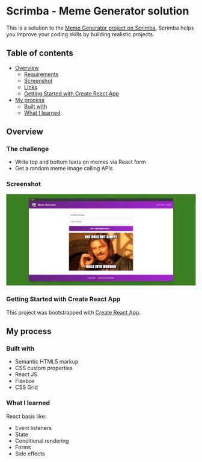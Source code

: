 # Scrimba - Meme Generator solution

This is a solution to the [Meme Generator project on Scrimba](https://scrimba.com/learn/learnreact/). Scrimba helps you improve your coding skills by building realistic projects.

## Table of contents

- [Overview](#overview)
  - [Requirements](#requirements)
  - [Screenshot](#screenshot)
  - [Links](#links)
  - [Getting Started with Create React App](#getting-started-with-create-react-app)
- [My process](#my-process)
  - [Built with](#built-with)
  - [What I learned](#what-i-learned)

## Overview

### The challenge

- Write top and bottom texts on memes via React form
- Get a random meme image calling APIs

### Screenshot

![ScreenShot](/screenshots/screenshot.png)

### Getting Started with Create React App

This project was bootstrapped with [Create React App](https://github.com/facebook/create-react-app).

## My process

### Built with

- Semantic HTML5 markup
- CSS custom properties
- React.JS
- Flexbox
- CSS Grid

### What I learned

React basis like:

- Event listeners
- State
- Conditional rendering
- Forms
- Side effects
